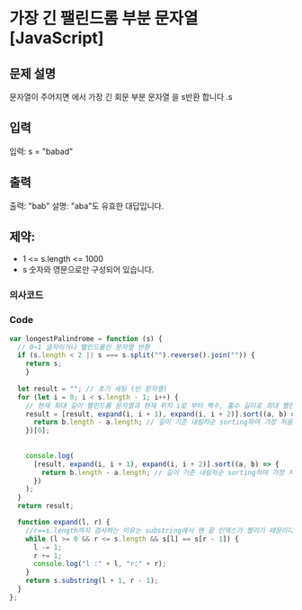 # 가장 긴 팰린드롬 부분 문자열 [JavaScript] 

## 문제 설명
문자열이 주어지면 에서 가장 긴 회문 부분 문자열 을 s반환 합니다 .s
## 입력
입력: s = "babad"

## 출력
 출력: "bab"
 설명: "aba"도 유효한 대답입니다.

## 제약:
- 1 <= s.length <= 1000
- s 숫자와 영문으로만 구성되어 있습니다.

### 의사코드 

### Code
```js
var longestPalindrome = function (s) {
  // 0~1 글자이거나 팰린드롬인 문자열 반환
  if (s.length < 2 || s === s.split("").reverse().join("")) {
    return s;
    }
    
  let result = ""; // 초기 세팅 (빈 문자열)
  for (let i = 0; i < s.length - 1; i++) {
    // 현재 최대 길이 팰린드롬 문자열과 현재 위치 i로 부터 짝수, 홀수 길이로 최대 팰린드롬 검사
    result = [result, expand(i, i + 1), expand(i, i + 2)].sort((a, b) => {
      return b.length - a.length; // 길이 기준 내림차순 sorting하여 가장 처음 값 반환
    })[0];
      
      
    console.log(
      [result, expand(i, i + 1), expand(i, i + 2)].sort((a, b) => {
        return b.length - a.length; // 길이 기준 내림차순 sorting하여 가장 처음 값 반환
      })
    );
  }
  return result;

  function expand(l, r) {
    //r==s.length까지 검사하는 이유는 substring에서 맨 끝 인덱스가 짤리기 때문이다
    while (l >= 0 && r <= s.length && s[l] == s[r - 1]) {
      l -= 1;
      r += 1;
      console.log("l :" + l, "r:" + r);
    }
    return s.substring(l + 1, r - 1);
  }
};
```

